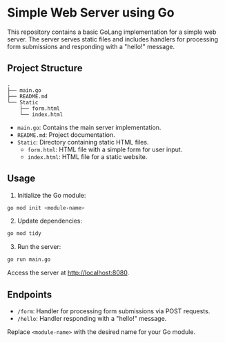 
# Simple Web Server using Go

This repository contains a basic GoLang implementation for a simple web server. The server serves static files and includes handlers for processing form submissions and responding with a "hello!" message.

## Project Structure

```
.
├── main.go
├── README.md
└── Static
    ├── form.html
    └── index.html
```

- `main.go`: Contains the main server implementation.
- `README.md`: Project documentation.
- `Static`: Directory containing static HTML files.
  - `form.html`: HTML file with a simple form for user input.
  - `index.html`: HTML file for a static website.

## Usage

1. Initialize the Go module:

```bash
go mod init <module-name>
```

2. Update dependencies:

```bash
go mod tidy
```

3. Run the server:

```bash
go run main.go
```

Access the server at [http://localhost:8080](http://localhost:8080).

## Endpoints

- `/form`: Handler for processing form submissions via POST requests.
- `/hello`: Handler responding with a "hello!" message.

Replace `<module-name>` with the desired name for your Go module. 